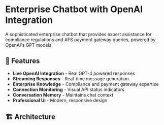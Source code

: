 # Enterprise Chatbot with OpenAI Integration

A sophisticated enterprise chatbot that provides expert assistance for compliance regulations and AFS payment gateway queries, powered by OpenAI's GPT models.

## 🚀 Features

- **Live OpenAI Integration** - Real GPT-4 powered responses
- **Streaming Responses** - Real-time message generation
- **Enterprise Knowledge** - Compliance and payment gateway expertise
- **Connection Monitoring** - Visual API status indicators
- **Conversation Memory** - Maintains chat context
- **Professional UI** - Modern, responsive design

## 🏗️ Architecture
